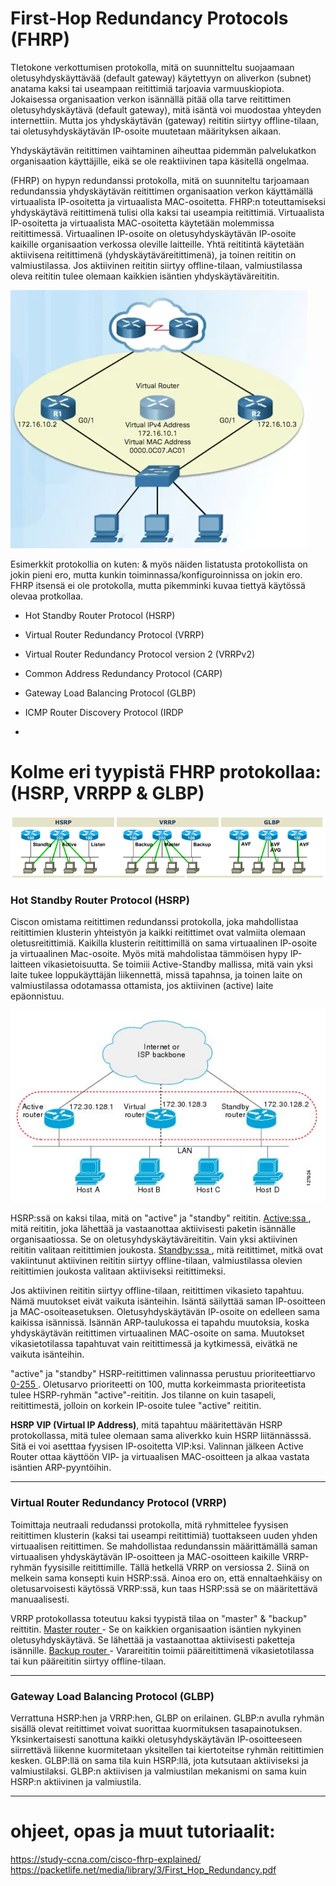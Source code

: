 # First-Hop Redundancy Protocols (FHRP)

TIetokone verkottumisen protokolla, mitä on suunnitteltu suojaamaan oletusyhdyskäyttävää (default gateway) käytettyyn on aliverkon (subnet) anatama kaksi tai useampaan reitittimiä tarjoavia varmuuskiopiota. Jokaisessa organisaation verkon isännällä pitää olla tarve reitittimen oletusyhdyskäytävä (default gateway), mitä isäntä voi muodostaa yhteyden internettiin. Mutta jos yhdyskäytävän (gateway) reititin siirtyy offline-tilaan, tai oletusyhdyskäytävän IP-osoite muutetaan määrityksen aikaan.

Yhdyskäytävän reitittimen vaihtaminen aiheuttaa pidemmän palvelukatkon organisaation käyttäjille, eikä se ole reaktiivinen tapa käsitellä ongelmaa.

(FHRP) on hypyn redundanssi protokolla, mitä on suunniteltu tarjoamaan redundanssia yhdyskäytävän reitittimen organisaation verkon käyttämällä virtuaalista IP-osoitetta ja virtuaalista MAC-osoitetta. FHRP:n toteuttamiseksi yhdyskäytävä reitittimenä tulisi olla kaksi tai useampia reitittimiä. Virtuaalista IP-osoitetta ja virtuaalista MAC-osoitetta käytetään molemmissa reitittimessä. Virtuaalinen IP-osoite on oletusyhdyskäytävän IP-osoite kaikille organisaation verkossa oleville laitteille. Yhtä reititintä käytetään aktiivisena reitittimenä (yhdyskäytäväreitittimenä), ja toinen reititin on valmiustilassa. Jos aktiivinen reititin siirtyy offline-tilaan, valmiustilassa oleva reititin tulee olemaan kaikkien isäntien yhdyskäytäväreititin. 

![alt text](images/HSRP-map1.PNG?raw=true)

Esimerkkit protokollia on kuten: & myös näiden listatusta protokollista on jokin pieni ero, mutta kunkin toiminnassa/konfiguroinnissa on jokin ero. FHRP itsensä ei ole protokolla, mutta pikemminki kuvaa tiettyä käytössä olevaa protkollaa.

- Hot Standby Router Protocol (HSRP) 
- Virtual Router Redundancy Protocol (VRRP) 
- Virtual Router Redundancy Protocol version 2 (VRRPv2)

- Common Address Redundancy Protocol (CARP)
- Gateway Load Balancing Protocol (GLBP)
- ICMP Router Discovery Protocol (IRDP
- 

# Kolme eri tyypistä FHRP protokollaa: (HSRP, VRRPP & GLBP) 

![alt text](images/FHRP-family-Topology.PNG?raw=true)

<h3>Hot Standby Router Protocol (HSRP) </h3>

Ciscon omistama reitittimen redundanssi protokolla, joka mahdollistaa reitittimien klusterin yhteistyön ja kaikki reitittimet ovat valmiita olemaan oletusreitittimiä. Kaikilla klusterin reitittimillä on sama virtuaalinen IP-osoite ja virtuaalinen Mac-osoite. Myös mitä mahdolistaa tämmöisen hypy IP-laitteen vikasietoisuutta. Se toimiii Active-Standby mallissa, mitä vain yksi laite tukee loppukäyttäjän liikennettä, missä tapahnsa, ja toinen laite on valmiustilassa odotamassa ottamista, jos aktiivinen (active) laite epäonnistuu.

![alt text](images/HSRP-Topology-1.PNG?raw=true)

HSRP:ssä on kaksi tilaa, mitä on "active" ja "standby" reititin. <ins> Active:ssa </ins>, mitä reititin, joka lähettää ja vastaanottaa aktiivisesti paketin isännälle organisaatiossa. Se on oletusyhdyskäytäväreititin. Vain yksi aktiivinen reititin valitaan reitittimien joukosta. <ins> Standby:ssa </ins>, mitä reitittimet, mitkä ovat vakiintunut aktiivinen reititin siirtyy offline-tilaan, valmiustilassa olevien reitittimien joukosta valitaan aktiiviseksi reitittimeksi. 

Jos aktiivinen reititin siirtyy offline-tilaan, reitittimen vikasieto tapahtuu. Nämä muutokset eivät vaikuta isänteihin. Isäntä säilyttää saman IP-osoitteen ja MAC-osoiteasetuksen. Oletusyhdyskäytävän IP-osoite on edelleen sama kaikissa isännissä. Isännän ARP-taulukossa ei tapahdu muutoksia, koska yhdyskäytävän reitittimen virtuaalinen MAC-osoite on sama. Muutokset vikasietotilassa tapahtuvat vain reitittimessä ja kytkimessä, eivätkä ne vaikuta isänteihin. 

"active" ja "standby" HSRP-reitittimen valinnassa perustuu prioriteettiarvo <ins> 0-255 </ins>. Oletusarvo prioriteetti on 100, mutta korkeimmasta prioriteetista tulee HSRP-ryhmän "active"-reititin. Jos tilanne on kuin tasapeli, reitittimestä, jolloin on korkein IP-osoite tulee "active" reititin.

<b>HSRP VIP (Virtual IP Address)</b>, mitä tapahtuu määritettävän HSRP protokollassa, mitä tulee olemaan sama aliverkko kuin HSRP liitännässsä. Sitä ei voi asetttaa fyysisen IP-osoitetta VIP:ksi. Valinnan jälkeen Active Router ottaa käyttöön VIP- ja virtuaalisen MAC-osoitteen ja alkaa vastata isäntien ARP-pyyntöihin. 

<hr>

<h3>Virtual Router Redundancy Protocol (VRRP) </h3>

Toimittaja neutraali redudanssi protokolla, mitä ryhmittelee fyysisen reitittimen klusterin (kaksi tai useampi reitittimiä) tuottakseen uuden yhden virtuaalisen reitittimen. Se mahdollistaa redundanssin määrittämällä saman virtuaalisen yhdyskäytävän IP-osoitteen ja MAC-osoitteen kaikille VRRP-ryhmän fyysisille reitittimille. Tällä hetkellä VRRP on versiossa 2. Siinä on melkein sama konsepti kuin HSRP:ssä. Ainoa ero on, että ennaltaehkäisy on oletusarvoisesti käytössä VRRP:ssä, kun taas HSRP:ssä se on määritettävä manuaalisesti. 

VRRP protokollassa toteutuu kaksi tyypistä tilaa on "master" & "backup" reittitin. <ins> Master router </ins>-  Se on kaikkien organisaation isäntien nykyinen oletusyhdyskäytävä. Se lähettää ja vastaanottaa aktiivisesti paketteja isännille. <ins> Backup router </ins> - Varareititin toimii pääreitittimenä vikasietotilassa tai kun pääreititin siirtyy offline-tilaan.

<hr>

<h3>Gateway Load Balancing Protocol (GLBP) </h3>

Verrattuna HSRP:hen ja VRRP:hen, GLBP on erilainen. GLBP:n avulla ryhmän sisällä olevat reitittimet voivat suorittaa kuormituksen tasapainotuksen. Yksinkertaisesti sanottuna kaikki oletusyhdyskäytävän IP-osoitteeseen siirrettävä liikenne kuormitetaan yksitellen tai kiertoteitse ryhmän reitittimien kesken. GLBP:llä on sama tila kuin HSRP:llä, jota kutsutaan aktiiviseksi ja valmiustilaksi. GLBP:n aktiivisen ja valmiustilan mekanismi on sama kuin HSRP:n aktiivinen ja valmiustila. 

<hr>

# ohjeet, opas ja muut tutoriaalit:

https://study-ccna.com/cisco-fhrp-explained/ <br>
https://packetlife.net/media/library/3/First_Hop_Redundancy.pdf <br>
